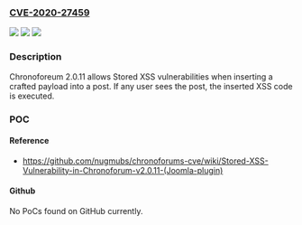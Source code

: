 ### [CVE-2020-27459](https://cve.mitre.org/cgi-bin/cvename.cgi?name=CVE-2020-27459)
![](https://img.shields.io/static/v1?label=Product&message=n%2Fa&color=blue)
![](https://img.shields.io/static/v1?label=Version&message=n%2Fa&color=blue)
![](https://img.shields.io/static/v1?label=Vulnerability&message=n%2Fa&color=brighgreen)

### Description

Chronoforeum 2.0.11 allows Stored XSS vulnerabilities when inserting a crafted payload into a post. If any user sees the post, the inserted XSS code is executed.

### POC

#### Reference
- https://github.com/nugmubs/chronoforums-cve/wiki/Stored-XSS-Vulnerability-in-Chronoforum-v2.0.11-(Joomla-plugin)

#### Github
No PoCs found on GitHub currently.

